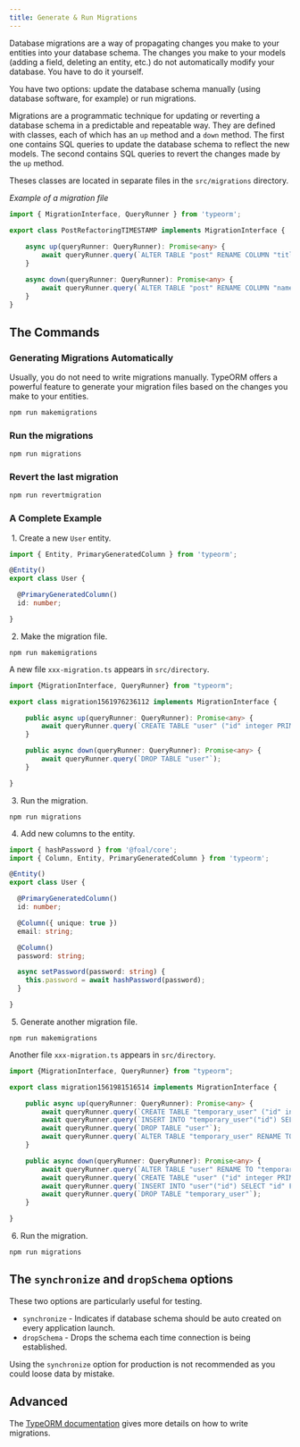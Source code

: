 ```yaml
---
title: Generate & Run Migrations
---
```



Database migrations are a way of propagating changes you make to your entities into your database schema. The changes you make to your models (adding a field, deleting an entity, etc.) do not automatically modify your database. You have to do it yourself.

You have two options: update the database schema manually (using database software, for example) or run migrations.

Migrations are a programmatic technique for updating or reverting a database schema in a predictable and repeatable way. They are defined with classes, each of which has an `up` method and a `down` method. The first one contains SQL queries to update the database schema to reflect the new models. The second contains SQL queries to revert the changes made by the `up` method.

Theses classes are located in separate files in the `src/migrations` directory.

*Example of a migration file*
```typescript
import { MigrationInterface, QueryRunner } from 'typeorm';

export class PostRefactoringTIMESTAMP implements MigrationInterface {
    
    async up(queryRunner: QueryRunner): Promise<any> {
        await queryRunner.query(`ALTER TABLE "post" RENAME COLUMN "title" TO "name"`);
    }

    async down(queryRunner: QueryRunner): Promise<any> { 
        await queryRunner.query(`ALTER TABLE "post" RENAME COLUMN "name" TO "title"`); // reverts things made in "up" method
    }
}
```

## The Commands

### Generating Migrations Automatically

Usually, you do not need to write migrations manually. TypeORM offers a powerful feature to generate your migration files based on the changes you make to your entities.

```sh
npm run makemigrations
```

### Run the migrations

```sh
npm run migrations
```

### Revert the last migration

```sh
npm run revertmigration
```

### A Complete Example

&nbsp;1. Create a new `User` entity.

```typescript
import { Entity, PrimaryGeneratedColumn } from 'typeorm';

@Entity()
export class User {

  @PrimaryGeneratedColumn()
  id: number;

}
```

&nbsp;2. Make the migration file.

```
npm run makemigrations
```

A new file `xxx-migration.ts` appears in `src/directory`.

```typescript
import {MigrationInterface, QueryRunner} from "typeorm";

export class migration1561976236112 implements MigrationInterface {

    public async up(queryRunner: QueryRunner): Promise<any> {
        await queryRunner.query(`CREATE TABLE "user" ("id" integer PRIMARY KEY AUTOINCREMENT NOT NULL)`);
    }

    public async down(queryRunner: QueryRunner): Promise<any> {
        await queryRunner.query(`DROP TABLE "user"`);
    }

}

```

&nbsp;3. Run the migration.

```
npm run migrations
```

&nbsp;4. Add new columns to the entity.

```typescript
import { hashPassword } from '@foal/core';
import { Column, Entity, PrimaryGeneratedColumn } from 'typeorm';

@Entity()
export class User {

  @PrimaryGeneratedColumn()
  id: number;

  @Column({ unique: true })
  email: string;

  @Column()
  password: string;

  async setPassword(password: string) {
    this.password = await hashPassword(password);
  }

}

```

&nbsp;5. Generate another migration file.

```
npm run makemigrations
```

Another file `xxx-migration.ts` appears in `src/directory`.

```typescript
import {MigrationInterface, QueryRunner} from "typeorm";

export class migration1561981516514 implements MigrationInterface {

    public async up(queryRunner: QueryRunner): Promise<any> {
        await queryRunner.query(`CREATE TABLE "temporary_user" ("id" integer PRIMARY KEY AUTOINCREMENT NOT NULL, "email" varchar NOT NULL, "password" varchar NOT NULL, CONSTRAINT "UQ_ed766a9782779b8390a2a81f444" UNIQUE ("email"))`);
        await queryRunner.query(`INSERT INTO "temporary_user"("id") SELECT "id" FROM "user"`);
        await queryRunner.query(`DROP TABLE "user"`);
        await queryRunner.query(`ALTER TABLE "temporary_user" RENAME TO "user"`);
    }

    public async down(queryRunner: QueryRunner): Promise<any> {
        await queryRunner.query(`ALTER TABLE "user" RENAME TO "temporary_user"`);
        await queryRunner.query(`CREATE TABLE "user" ("id" integer PRIMARY KEY AUTOINCREMENT NOT NULL)`);
        await queryRunner.query(`INSERT INTO "user"("id") SELECT "id" FROM "temporary_user"`);
        await queryRunner.query(`DROP TABLE "temporary_user"`);
    }

}

```

&nbsp;6. Run the migration.

```
npm run migrations
```

## The `synchronize` and `dropSchema` options

These two options are particularly useful for testing.

- `synchronize` - Indicates if database schema should be auto created on every application launch.
- `dropSchema` - Drops the schema each time connection is being established.

Using the `synchronize` option for production is not recommended as you could loose data by mistake.

## Advanced

The [TypeORM documentation](http://typeorm.io/#/migrations) gives more details on how to write migrations.

